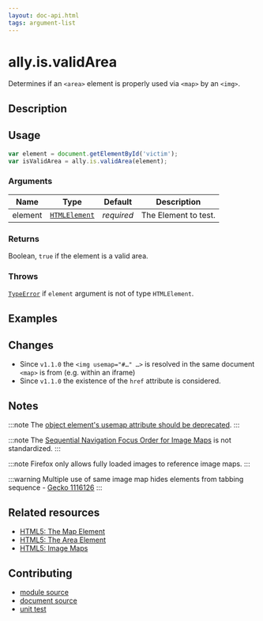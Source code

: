 ```yaml
---
layout: doc-api.html
tags: argument-list
---
```


# ally.is.validArea

Determines if an `<area>` element is properly used via `<map>` by an `<img>`.


## Description


## Usage

```js
var element = document.getElementById('victim');
var isValidArea = ally.is.validArea(element);
```

### Arguments

| Name | Type | Default | Description |
| ---- | ---- | ------- | ----------- |
| element | [`HTMLElement`](https://developer.mozilla.org/en/docs/Web/API/HTMLElement) | *required* | The Element to test. |

### Returns

Boolean, `true` if the element is a valid area.

### Throws

[`TypeError`](https://developer.mozilla.org/en-US/docs/Web/JavaScript/Reference/Global_Objects/TypeError) if `element` argument is not of type `HTMLElement`.


## Examples


## Changes

* Since `v1.1.0` the `<img usemap="#…" …>` is resolved in the same document `<map>` is from (e.g. within an iframe)
* Since `v1.1.0` the existence of the `href` attribute is considered.


## Notes

:::note
The [object element's usemap attribute should be deprecated](https://www.w3.org/Bugs/Public/show_bug.cgi?id=27756).
:::

:::note
The [Sequential Navigation Focus Order for Image Maps](https://www.w3.org/Bugs/Public/show_bug.cgi?id=27787) is not standardized.
:::

:::note
Firefox only allows fully loaded images to reference image maps.
:::

:::warning
Multiple use of same image map hides elements from tabbing sequence - [Gecko 1116126](https://bugzilla.mozilla.org/show_bug.cgi?id=1116126)
:::


## Related resources

* [HTML5: The Map Element](https://www.w3.org/TR/html5/embedded-content-0.html#the-map-element)
* [HTML5: The Area Element](https://www.w3.org/TR/html5/embedded-content-0.html#the-area-element)
* [HTML5: Image Maps](https://www.w3.org/TR/html5/embedded-content-0.html#image-maps)


## Contributing

* [module source](https://github.com/medialize/ally.js/blob/master/src/is/valid-area.js)
* [document source](https://github.com/medialize/ally.js/blob/master/docs/api/is/valid-area.md)
* [unit test](https://github.com/medialize/ally.js/blob/master/test/unit/is.valid-area.test.js)


